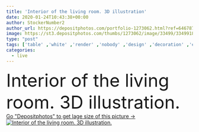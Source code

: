 ```yaml
---
title: 'Interior of the living room. 3D illustration'
date: 2020-01-24T10:43:38+00:00
author: StockerNumber2
author_url: https://depositphotos.com/portfolio-1273062.html?ref=64678756
image: https://st3.depositphotos.com/thumbs/1273062/image/33499/334991864/api_thumb_450.jpg?forcejpeg=true
type: "post"
tags: ['table' ,'white' ,'render' ,'nobody' ,'design' ,'decoration' ,'empty' ,'decor' ,'comfortable' ,'plant' ,'brown' ,'carpet' ,'pillow' ,'3d' ,'modern' ,'wall' ,'lamp' ,'interior' ,'home' ,'furniture' ,'grey' ,'room' ,'indoors' ,'hall' ,'vase' ,'front' ,'apartment' ,'seat' ,'sofa' ,'contemporary' ,'armchair' ,'lounge' ,'chandelier' ,'living room' ,'hallway' ,'frontal' ,'foyer' ]
categories: 
  - live
---
```

<div aling="center">
            <font size="60"> Interior of the living room. 3D illustration.</font>   
</div>
<div>
    <a href='https://st3.depositphotos.com/thumbs/1273062/image/33499/334991864/api_thumb_450.jpg?forcejpeg=true?ref=64678756' target=_blank > Go "Depositphotos" to get lage size of this picture ->
        <img href='https://st3.depositphotos.com/thumbs/1273062/image/33499/334991864/api_thumb_450.jpg?forcejpeg=true?ref=64678756' src='https://st3.depositphotos.com/1273062/33499/i/950/depositphotos_334991864-stock-photo-interior-of-the-living-room.jpg?forcejpeg=true' alt='Interior of the living room. 3D illustration.' >
    </a>
</div>
